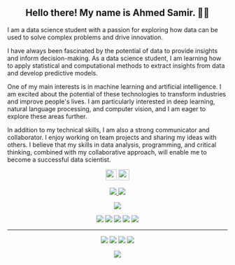 <h2 align="center">Hello there! My name is Ahmed Samir. 👋🤓</h2>
<p> 
I am a data science student with a passion for exploring how data can be used to solve complex problems and drive innovation.

I have always been fascinated by the potential of data to provide insights and inform decision-making. As a data science student, I am learning how to apply statistical and computational methods to extract insights from data and develop predictive models.

One of my main interests is in machine learning and artificial intelligence. I am excited about the potential of these technologies to transform industries and improve people's lives. I am particularly interested in deep learning, natural language processing, and computer vision, and I am eager to explore these areas further.

In addition to my technical skills, I am also a strong communicator and collaborator. I enjoy working on team projects and sharing my ideas with others. I believe that my skills in data analysis, programming, and critical thinking, combined with my collaborative approach, will enable me to become a successful data scientist.


</p>


<p align="center"><a href="https://www.kaggle.com/ahmedsamirabdalftah"><img src="https://img.shields.io/badge/Kaggle-%230077B5.svg?&style=for-the-badge&logo=kaggle&logoColor=white" height=25></a> <a href="https://www.linkedin.com/in/ahmed-samir-9a5769233/"><img src="https://img.shields.io/badge/linkedin-%230077B5.svg?&style=for-the-badge&logo=linkedin&logoColor=white" height=25></a> <a href="https://t.me/DataBlog2023"></a> 
</p>

<p align=center>
  <a href="https://github.com/ahmedsamir42003">
    <img src="https://badges.pufler.dev/visits/ahmedsamir42003/ahmedsamir42003?style=flat-square&color=black&logo=github">
  </a>
  <a href="https://github.com/ahmedsamir42003?tab=repositories">
    <img src="https://badges.pufler.dev/repos/ahmedsamir42003?style=flat-square&color=black&logo=github">
  </a>
</p>
<p align="center">
<a href="https://github.com/ahmedsamir42003"><img src="https://img.shields.io/github/followers/ahmedsamir42003?style=social"></a>
</p>
<p align="center">
 <img src="https://img.shields.io/badge/Machine Learning-green"> <img src="https://img.shields.io/badge/Deep Learning-red"> <img src="https://img.shields.io/badge/Computer Vision-magenta"> <img src="https://img.shields.io/badge/Natural Language Processing-yellow"> <img src="https://img.shields.io/badge/statistics-gray">
</p>
<hr>
<p align="center">
<img src="https://img.shields.io/badge/TensorFlow%20-%23FF6F00.svg?&style=for-the-badge&logo=TensorFlow&logoColor=white" /> <img src="https://img.shields.io/badge/python%20-%2314354C.svg?&style=for-the-badge&logo=python&logoColor=white"/>  <img src="https://img.shields.io/badge/git%20-%23F05033.svg?&style=for-the-badge&logo=git&logoColor=white"/> <img src="https://img.shields.io/badge/github%20-%23121011.svg?&style=for-the-badge&logo=github&logoColor=white"/>
</p>

<p align=center>  
  <img align=center src="https://github-readme-stats.vercel.app/api?username=ahmedsamir42003&show_icons=true&theme=radical">
</p>






